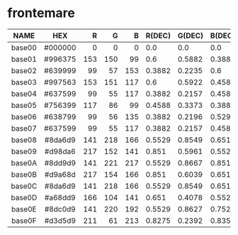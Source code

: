# frontemare

|  NAME  |   HEX   |  R  |  G  |  B  | R(DEC) | G(DEC) | B(DEC) |  H  |  S  |  V  |
|:------:|:-------:|----:|----:|----:|:-------|:-------|:-------|----:|----:|----:|
| base00 | #000000 |   0 |   0 |   0 | 0.0    | 0.0    | 0.0    |   0 |   0 |   0 |
| base01 | #996375 | 153 | 150 |  99 | 0.6    | 0.5882 | 0.3882 |  57 |  35 |  60 |
| base02 | #639999 |  99 |  57 | 153 | 0.3882 | 0.2235 | 0.6    | 266 |  63 |  60 |
| base03 | #997563 | 153 | 151 | 117 | 0.6    | 0.5922 | 0.4588 |  57 |  24 |  60 |
| base04 | #637599 |  99 |  55 | 117 | 0.3882 | 0.2157 | 0.4588 | 283 |  53 |  46 |
| base05 | #756399 | 117 |  86 |  99 | 0.4588 | 0.3373 | 0.3882 | 335 |  26 |  46 |
| base06 | #638799 |  99 |  56 | 135 | 0.3882 | 0.2196 | 0.5294 | 273 |  59 |  53 |
| base07 | #637599 |  99 |  55 | 117 | 0.3882 | 0.2157 | 0.4588 | 283 |  53 |  46 |
| base08 | #8da6d9 | 141 | 218 | 166 | 0.5529 | 0.8549 | 0.651  | 139 |  35 |  85 |
| base09 | #d98da6 | 217 | 152 | 141 | 0.851  | 0.5961 | 0.5529 |   9 |  35 |  85 |
| base0A | #8dd9d9 | 141 | 221 | 217 | 0.5529 | 0.8667 | 0.851  | 177 |  36 |  87 |
| base0B | #d9a68d | 217 | 154 | 166 | 0.851  | 0.6039 | 0.651  | 349 |  29 |  85 |
| base0C | #8da6d9 | 141 | 218 | 166 | 0.5529 | 0.8549 | 0.651  | 139 |  35 |  85 |
| base0D | #a68dd9 | 166 | 104 | 141 | 0.651  | 0.4078 | 0.5529 | 324 |  37 |  65 |
| base0E | #8dc0d9 | 141 | 220 | 192 | 0.5529 | 0.8627 | 0.7529 | 159 |  36 |  86 |
| base0F | #d3d5d9 | 211 |  61 | 213 | 0.8275 | 0.2392 | 0.8353 | 299 |  71 |  84 |
